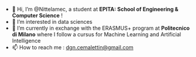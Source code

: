 - 👋 Hi, I’m @Nittelamec, a student at __EPITA: School of Engineering & Computer Science__ !
- 👀 I’m interested in data sciences
- 🌱 I’m currently in exchange with the ERASMUS+ program at __Politecnico di Milano__ where I follow a cursus for Machine Learning and Artificial Intelligence
- 📫 How to reach me : dgn.cemalettin@gmail.com

<!---
Nittelamec/Nittelamec is a ✨ special ✨ repository because its `README.md` (this file) appears on your GitHub profile.
You can click the Preview link to take a look at your changes.
--->
